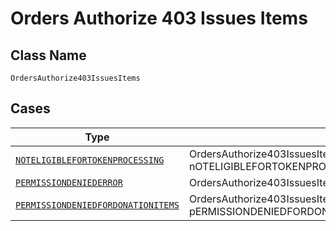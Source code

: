 
# Orders Authorize 403 Issues Items

## Class Name

`OrdersAuthorize403IssuesItems`

## Cases

| Type | Factory Method |
|  --- | --- |
| [`NOTELIGIBLEFORTOKENPROCESSING`](../../../doc/models/noteligiblefortokenprocessing.md) | OrdersAuthorize403IssuesItems.fromNOTELIGIBLEFORTOKENPROCESSING(NOTELIGIBLEFORTOKENPROCESSING nOTELIGIBLEFORTOKENPROCESSING) |
| [`PERMISSIONDENIEDERROR`](../../../doc/models/permissiondeniederror.md) | OrdersAuthorize403IssuesItems.fromPERMISSIONDENIEDERROR(PERMISSIONDENIEDERROR pERMISSIONDENIEDERROR) |
| [`PERMISSIONDENIEDFORDONATIONITEMS`](../../../doc/models/permissiondeniedfordonationitems.md) | OrdersAuthorize403IssuesItems.fromPERMISSIONDENIEDFORDONATIONITEMS(PERMISSIONDENIEDFORDONATIONITEMS pERMISSIONDENIEDFORDONATIONITEMS) |

